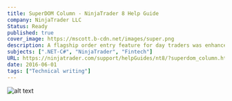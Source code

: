 ```yaml
---
title: SuperDOM Column - NinjaTrader 8 Help Guide
company: NinjaTrader LLC
Status: Ready
published: true
cover_image: https://mscott.b-cdn.net/images/super.png
description: A flagship order entry feature for day traders was enhanced to allow users to write custom add-ons using C# scripts that would interact with the WPF layouts provided by NinjaTrader. This is the API reference documentation to allow a user to start using these types.
subjects: [".NET-C#", "NinjaTrader", "Fintech"]
URL: https://ninjatrader.com/support/helpGuides/nt8/?superdom_column.htm
date: 2016-06-01
tags: ["Technical writing"]
---
```


<!-- @format -->

![alt text](https://mscott.b-cdn.net/images/super1.png)
